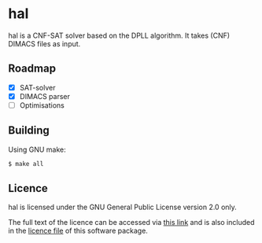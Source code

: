 hal
===

hal is a CNF-SAT solver based on the DPLL algorithm.  It takes (CNF)
DIMACS files as input.

Roadmap
-------

- [x] SAT-solver
- [x] DIMACS parser
- [ ] Optimisations

Building
--------

Using GNU make:
```bash
$ make all
```

Licence
-------

hal is licensed under the GNU General Public License version 2.0 only.

The full text of the licence can be accessed via [this link](https://gnu.org/licenses/old-licenses/gpl-2.0.txt)
and is also included in the [licence file](./COPYING) of this software package.
